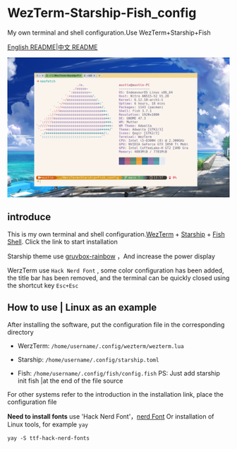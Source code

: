 # WezTerm-Starship-Fish_config
My own terminal and shell configuration.Use WezTerm+Starship+Fish


[English README](README_en.md)|[中文 README](README.md)


![20250205135853](https://raw.githubusercontent.com/AustinSuun/image/main/img/20250205135853.png)

## introduce
This is my own terminal and shell configuration.[WezTerm](https://github.com/wez/wezterm) +
[Starship](https://github.com/fish-shell/fish-shell) +
[Fish Shell](https://github.com/starship/starship).
Click the link to start installation

Starship theme use  [gruvbox-rainbow](https://starship.rs/zh-CN/presets/gruvbox-rainbow)
，And increase the power display

WerzTerm use `Hack Nerd Font` , some color configuration has been added, the title bar has been removed, and the terminal can be quickly closed using the shortcut key `Esc+Esc`

## How to use | Linux as an example
After installing the software, put the configuration file in the corresponding directory

- WerzTerm: `/home/username/.config/wezterm/wezterm.lua`

- Starship: `/home/username/.config/starship.toml`

- Fish: `/home/username/.config/fish/config.fish`  PS: Just add starship init fish |at the end of the file source

For other systems refer to the introduction in the installation link, place the configuration file

__Need to install fonts__
use 'Hack Nerd Font'，[nerd Font](https://www.nerdfonts.com/font-downloads)
Or installation of Linux tools, for example `yay`

```shell
yay -S ttf-hack-nerd-fonts
```
